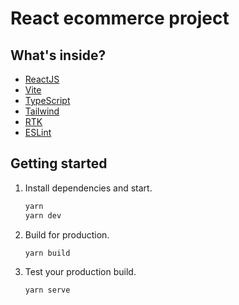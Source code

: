 # React ecommerce project

## What's inside?

- [ReactJS](https://reactjs.org)
- [Vite](https://vitejs.dev)
- [TypeScript](https://www.typescriptlang.org)
- [Tailwind](https://tailwindcss.com/)
- [RTK](https://redux-toolkit.js.org/)
- [ESLint](https://eslint.org)

## Getting started

1. Install dependencies and start.

   ```bash
   yarn
   yarn dev
   ```

2. Build for production.

   ```bash
   yarn build
   ```

3. Test your production build.

   ```bash
   yarn serve
   ```
